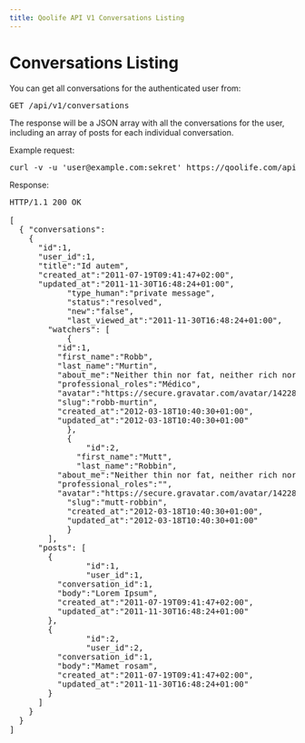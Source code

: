 ```yaml
---
title: Qoolife API V1 Conversations Listing
---
```


# Conversations Listing

You can get all conversations for the authenticated user from:

<pre>
GET /api/v1/conversations
</pre>

The response will be a JSON array with all the conversations for the user, including an array of posts for each individual conversation.

Example request:

<pre class="console">
curl -v -u 'user@example.com:sekret' https://qoolife.com/api/v1/conversations
</pre>

Response:

<pre>
HTTP/1.1 200 OK

[
  { "conversations":
    {
      "id":1,
      "user_id":1,
      "title":"Id autem",
      "created_at":"2011-07-19T09:41:47+02:00",
      "updated_at":"2011-11-30T16:48:24+01:00",
			"type_human":"private message",
			"status":"resolved",
			"new":"false",
			"last_viewed_at":"2011-11-30T16:48:24+01:00",
  		"watchers": [
  			{
          "id":1,
          "first_name":"Robb",
          "last_name":"Murtin",
          "about_me":"Neither thin nor fat, neither rich nor poor. Common people.",
          "professional_roles":"Médico",
          "avatar":"https://secure.gravatar.com/avatar/1422885fa18378ece1b688d22abd551f.jpg%3Fsize=48&d=https://qoolife.com/assets/icons/avatar-small.png",
          "slug":"robb-murtin",
          "created_at":"2012-03-18T10:40:30+01:00",
          "updated_at":"2012-03-18T10:40:30+01:00"
  			},
  			{
  				"id":2,
  			  "first_name":"Mutt",
  			  "last_name":"Robbin",
          "about_me":"Neither thin nor fat, neither rich nor poor. Common people.",
          "professional_roles":"",
          "avatar":"https://secure.gravatar.com/avatar/1422885fa18378ece1b688d22abd551f.jpg%3Fsize=48&d=https://qoolife.com/assets/icons/avatar-small.png",
	        "slug":"mutt-robbin",
	        "created_at":"2012-03-18T10:40:30+01:00",
	        "updated_at":"2012-03-18T10:40:30+01:00"
  			}
  		],
      "posts": [
        {
  				"id":1,
  				"user_id":1,
          "conversation_id":1,
          "body":"Lorem Ipsum",
          "created_at":"2011-07-19T09:41:47+02:00",
          "updated_at":"2011-11-30T16:48:24+01:00"
        },
        {
  				"id":2,
  				"user_id":2,
          "conversation_id":1,
          "body":"Mamet rosam",
          "created_at":"2011-07-19T09:41:47+02:00",
          "updated_at":"2011-11-30T16:48:24+01:00"
        }
      ]
    }
  }
]
</pre>
